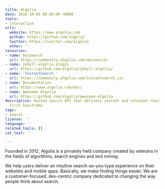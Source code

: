 ```yaml
---
title: Algolia
date: 2016-10-05 00:00:00 +0000
tools:
- interaction
urls:
  website: https://www.algolia.com
  github: https://github.com/algolia
  twitter: https://twitter.com/algolia
  other: ''
resources:
- name: DocSearch
  url: https://community.algolia.com/docsearch/
- name: jekyll-algolia plugin
  url: https://github.com/algolia/jekyll-algolia/
- name: 'InstantSearch '
  url: https://community.algolia.com/instantsearch.js/
- name: Documentation
  url: https://www.algolia.com/doc/
- name: Awesome Algolia
  url: https://github.com/algolia/awesome-algolia
description: Hosted Search API that delivers instant and relevant results from the
  first keystroke
tags:
- search
license: ''
language: ''
related_tools: []
cat_test: ''

---
```

Founded in 2012, Algolia is a privately held company created by veterans in the fields of algorithms, search engines and text mining.

We help users deliver an intuitive search-as-you-type experience on their websites and mobile apps. Basically, we make finding things easier. We are a customer-focused, dev-centric company dedicated to changing the way people think about search.
